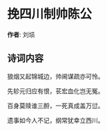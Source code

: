 # 挽四川制帅陈公

**作者**: 刘埙

## 诗词内容

狼烟又起锦城边，帅阃谋疏亦可怜。

先轸元归应有恨，苌宏血化岂无冤。

百身莫赎谁三酹，一死真成盖万愆。

遗事如今人不记，纲常犹幸立西川。

